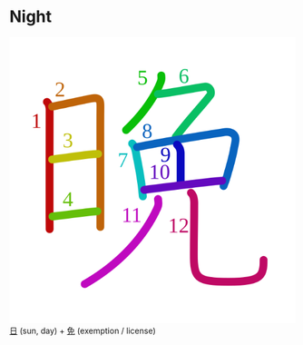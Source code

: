 # Night
![6669](Kanji/kanji-colorize/6669.svg)
[日](Kanji/kanji-dict/日.md) (sun, day) + [免](免) (exemption / license) 